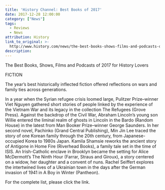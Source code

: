 ```yaml
---
title: 'History Channel: Best Books of 2017'
date: 2017-12-28 12:00:00
category: ["News"]
tags:
  - Reviews
  - News
attribution: History
link_to_original: >-
  http://www.history.com/news/the-best-books-shows-films-and-podcasts-of-2017-for-history-lovers
description:
---
```



The Best Books, Shows, Films and Podcasts of 2017 for History Lovers

FICTION

The year’s best historically inflected fiction offered reflections on wars and family ties across generations.

In a year when the Syrian refugee crisis loomed large, Pulitzer Prize–winner Viet Nguyen gathered short stories of people linked by the experience of the Vietnam War and its legacy in the collection The Refugees (Grove Press). Against the backdrop of the Civil War, Abraham Lincoln’s young son Willie entered the liminal realm of ghosts in Lincoln in the Bardo (Random House) in the latest from Man Booker Prize–winner George Saunders. In her second novel, Pachinko (Grand Central Publishing), Min Jin Lee traced the story of one Korean family through the 20th century, from Japanese-occupied Korea to 1980s Japan. Kamila Shamsie reworks the ancient story of Antigone in Home Fire (Riverhead Books), a family tale set in the time of ISIS. An Irish-Catholic enclave in Brooklyn became the setting for Alice McDermott’s The Ninth Hour (Farrar, Straus and Giroux), a story centered on a widow, her daughter and a convent of nuns. Rachel Seiffert explores the intertwined lives of a Ukrainian town in the days after the German invasion of 1941 in A Boy in Winter (Pantheon).

For the complete list, please click the link.